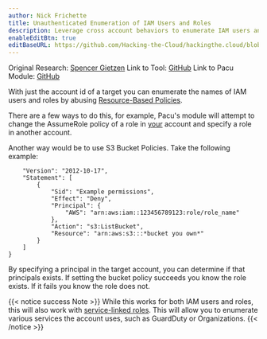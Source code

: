 ```yaml
---
author: Nick Frichette
title: Unauthenticated Enumeration of IAM Users and Roles
description: Leverage cross account behaviors to enumerate IAM users and roles in a different AWS account without authentication
enableEditBtn: true
editBaseURL: https://github.com/Hacking-the-Cloud/hackingthe.cloud/blob/master/content
---
```

Original Research: [Spencer Gietzen](https://rhinosecuritylabs.com/aws/aws-role-enumeration-iam-p2/)
Link to Tool: [GitHub](https://github.com/Frichetten/enumate_iam_using_bucket_policy)
Link to Pacu Module: [GitHub](https://github.com/RhinoSecurityLabs/pacu/tree/master/modules/iam__enum_roles)

With just the account id of a target you can enumerate the names of IAM users and roles by abusing [Resource-Based Policies](https://docs.aws.amazon.com/IAM/latest/UserGuide/access_policies.html#policies_resource-based).

There are a few ways to do this, for example, Pacu's module will attempt to change the AssumeRole policy of a role in <ins>your</ins> account and specify a role in another account.

Another way would be to use S3 Bucket Policies. Take the following example:

```{
    "Version": "2012-10-17",
    "Statement": [
        {
            "Sid": "Example permissions",
            "Effect": "Deny",
            "Principal": {
                "AWS": "arn:aws:iam::123456789123:role/role_name"
            },
            "Action": "s3:ListBucket",
            "Resource": "arn:aws:s3:::*bucket you own*"
        }
    ]
}
```

By specifying a principal in the target account, you can determine if that principals exists. If setting the bucket policy succeeds you know the role exists. If it fails you know the role does not.

{{< notice success Note >}}
While this works for both IAM users and roles, this will also work with [service-linked roles](https://docs.aws.amazon.com/IAM/latest/UserGuide/using-service-linked-roles.html). This will allow you to enumerate various services the account uses, such as GuardDuty or Organizations.
{{< /notice >}}
